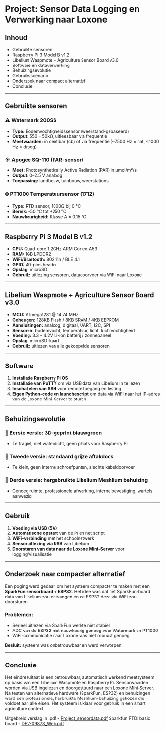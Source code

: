 
# Project: Sensor Data Logging en Verwerking naar Loxone

## Inhoud
- Gebruikte sensoren
- Raspberry Pi 3 Model B v1.2
- Libelium Waspmote + Agriculture Sensor Board v3.0
- Software en dataverwerking
- Behuizingsevolutie
- Gebruiksscenario
- Onderzoek naar compact alternatief
- Conclusie

---

## Gebruikte sensoren

### ⚠️ Watermark 200SS
- **Type:** Bodemvochtigheidssensor (weerstand-gebaseerd)
- **Output:** 550 – 50kΩ, uitleesbaar via frequentie
- **Meetwaarden:** in centibar (cb) of via frequentie (~7500 Hz = nat, <1000 Hz = droog)

### ☀️ Apogee SQ-110 (PAR-sensor)
- **Meet:** Photosynthetically Active Radiation (PAR) in µmol/m²/s
- **Output:** 0–2.5 V analoog
- **Toepassing:** landbouw, tuinbouw, weerstations

### ❄️ PT1000 Temperatuursensor (1712)
- **Type:** RTD sensor, 1000Ω bij 0 °C
- **Bereik:** -50 °C tot +250 °C
- **Nauwkeurigheid:** Klasse A ± 0.15 °C

---

## Raspberry Pi 3 Model B v1.2

- **CPU:** Quad-core 1.2GHz ARM Cortex-A53
- **RAM:** 1GB LPDDR2
- **WiFi/Bluetooth:** 802.11n / BLE 4.1
- **GPIO:** 40-pins header
- **Opslag:** microSD
- **Gebruik:** uitlezing sensoren, datadoorvoer via WiFi naar Loxone

---

## Libelium Waspmote + Agriculture Sensor Board v3.0

- **MCU:** ATmega1281 @ 14.74 MHz
- **Geheugen:** 128KB Flash / 8KB SRAM / 4KB EEPROM
- **Aansluitingen:** analoog, digitaal, UART, I2C, SPI
- **Sensoren:** bodemvocht, temperatuur, licht, luchtvochtigheid
- **Voeding:** 3.3 – 4.2V Li-ion batterij / zonnepaneel
- **Opslag:** microSD-kaart
- **Gebruik:** uitlezen van alle gekoppelde sensoren

---

## Software

1. **Installatie Raspberry Pi OS**
2. **Installatie van PuTTY** om via USB data van Libelium in te lezen
3. **Inschakelen van SSH** voor remote toegang en testing
4. **Eigen Python-code en launchescript** om data via WiFi naar het IP-adres van de Loxone Mini-Server te sturen

---

## Behuizingsevolutie

### 🔹 Eerste versie: 3D-geprint blauwgroen
- Te fragiel, niet waterdicht, geen plaats voor Raspberry Pi

### 🔹 Tweede versie: standaard grijze aftakdoos
- Te klein, geen interne schroefpunten, slechte kabeldoorvoer

### 🔹 Derde versie: hergebruikte Libelium Meshlium behuizing
- Genoeg ruimte, professionele afwerking, interne bevestiging, wartels aanwezig

---

## Gebruik

1. **Voeding via USB (5V)**
2. **Automatische opstart** van de Pi en het script
3. **WiFi-verbinding** met het schoolnetwerk
4. **Sensoruitlezing via USB** van Libelium
5. **Doorsturen van data naar de Loxone Mini-Server** voor logging/visualisatie

---

## Onderzoek naar compacter alternatief

Een poging werd gedaan om het systeem compacter te maken met een **SparkFun sensorboard + ESP32**. Het idee was dat het SparkFun-board data van Libelium zou ontvangen en de ESP32 deze via WiFi zou doorsturen.

### Problemen:
- Serieel uitlezen via SparkFun werkte niet stabiel
- ADC van de ESP32 niet nauwkeurig genoeg voor Watermark en PT1000
- WiFi-communicatie naar Loxone was niet robuust genoeg

**Besluit:** systeem was onbetrouwbaar en werd verworpen

---

## Conclusie

Het eindresultaat is een betrouwbaar, automatisch werkend meetsysteem op basis van een Libelium Waspmote en Raspberry Pi. Sensorwaarden worden via USB ingelezen en doorgestuurd naar een Loxone Mini-Server. Na testen van alternatieve hardware (SparkFun, ESP32) en behuizingen werd een professionele, herbruikte Meshlium-behuizing gekozen die voldoet aan alle eisen. Het systeem is klaar voor gebruik in een smart agriculture context.




Uitgebreid verslag in .pdf - [Project_sensordata.pdf](Project_sensordata.pdf)
Sparkfun FTDI basic board - [DEV-09873_Web.pdf](DEV-09873_Web.pdf)

